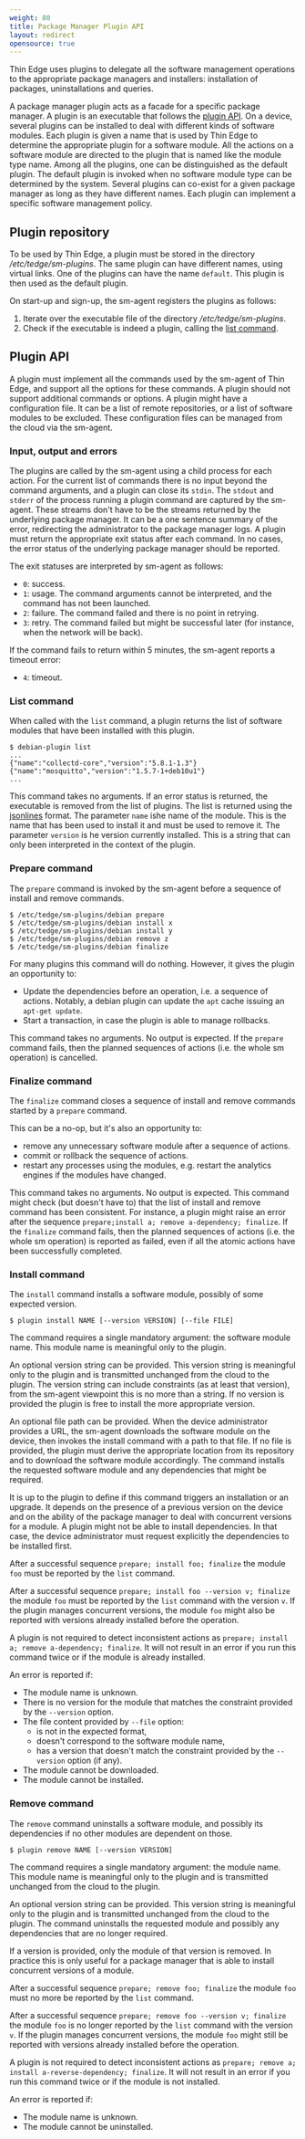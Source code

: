 ```yaml
---
weight: 80
title: Package Manager Plugin API
layout: redirect
opensource: true
---
```


Thin Edge uses plugins to delegate all the software management operations to the appropriate package managers and installers: installation of packages, uninstallations and queries.

A package manager plugin acts as a facade for a specific package manager.
A plugin is an executable that follows the [plugin API](/thin-edge/thin-edge-developer-tools/#pluginapi).
On a device, several plugins can be installed to deal with different kinds of software modules.
Each plugin is given a name that is used by Thin Edge to determine the appropriate plugin for a software module.
All the actions on a software module are directed to the plugin that is named like the module type name.
Among all the plugins, one can be distinguished as the default plugin.
The default plugin is invoked when no software module type can be determined by the system.
Several plugins can co-exist for a given package manager as long as they have different names.
Each plugin can implement a specific software management policy.

## Plugin repository

To be used by Thin Edge, a plugin must be stored in the directory */etc/tedge/sm-plugins*.
The same plugin can have different names, using virtual links.
One of the plugins can have the name `default`. This plugin is then used as the default plugin.

On start-up and sign-up, the sm-agent registers the plugins as follows:

1. Iterate over the executable file of the directory */etc/tedge/sm-plugins*.
2. Check if the executable is indeed a plugin, calling the [list command](/thin-edge/thin-edge-developer-tools/#list).

<a name="pluginapi"></a>
## Plugin API

A plugin must implement all the commands used by the sm-agent of Thin Edge, and support all the options for these commands.
A plugin should not support additional commands or options.
A plugin might have a configuration file.
It can be a list of remote repositories, or a list of software modules to be excluded.
These configuration files can be managed from the cloud via the sm-agent.

[comment]: # (TODO: how?)

### Input, output and errors

The plugins are called by the sm-agent using a child process for each action.
For the current list of commands there is no input beyond the command arguments, and a plugin can close its `stdin`.
The `stdout` and `stderr` of the process running a plugin command are captured by the sm-agent.
These streams don't have to be the streams returned by the underlying package manager. It can be a one sentence summary of the error, redirecting the administrator to the package manager logs.
A plugin must return the appropriate exit status after each command.
In no cases, the error status of the underlying package manager should be reported.

The exit statuses are interpreted by sm-agent as follows:

* `0`: success.
* `1`: usage. The command arguments cannot be interpreted, and the command has not been launched.
* `2`: failure. The command failed and there is no point in retrying.
* `3`: retry. The command failed but might be successful later (for instance, when the network will be back).

If the command fails to return within 5 minutes, the sm-agent reports a timeout error:

* `4`: timeout.

<a name="the-list-command"></a>
### List command

When called with the `list` command, a plugin returns the list of software modules that have been installed with this plugin.

```shell
$ debian-plugin list
...
{"name":"collectd-core","version":"5.8.1-1.3"}
{"name":"mosquitto","version":"1.5.7-1+deb10u1"}
...
```

This command takes no arguments.
If an error status is returned, the executable is removed from the list of plugins.
The list is returned using the [jsonlines](https://jsonlines.org/) format.
The parameter `name` ishe name of the module. This is the name that has been used to install it and must be used to remove it.
The parameter `version` is he version currently installed. This is a string that can only been interpreted in the context of the plugin.

### Prepare command

The `prepare` command is invoked by the sm-agent before a sequence of install and remove commands.

```
$ /etc/tedge/sm-plugins/debian prepare
$ /etc/tedge/sm-plugins/debian install x
$ /etc/tedge/sm-plugins/debian install y
$ /etc/tedge/sm-plugins/debian remove z
$ /etc/tedge/sm-plugins/debian finalize
```

For many plugins this command will do nothing.
However, it gives the plugin an opportunity to:
* Update the dependencies before an operation, i.e. a sequence of actions.
   Notably, a debian plugin can update the `apt` cache issuing an `apt-get update`.
* Start a transaction, in case the plugin is able to manage rollbacks.

This command takes no arguments.
No output is expected.
If the `prepare` command fails, then the planned sequences of actions (i.e. the whole sm operation) is cancelled.

### Finalize command

The `finalize` command closes a sequence of install and remove commands started by a `prepare` command.

This can be a no-op, but it's also an opportunity to:
* remove any unnecessary software module after a sequence of actions.
* commit or rollback the sequence of actions.
* restart any processes using the modules, e.g. restart the analytics engines if the modules have changed.

This command takes no arguments.
No output is expected.
This command might check (but doesn't have to) that the list of install and remove command has been consistent.
For instance, a plugin might raise an error after the sequence `prepare;install a; remove a-dependency; finalize`.
If the `finalize` command fails, then the planned sequences of actions (i.e. the whole sm operation) is reported as failed, even if all the atomic actions have been successfully completed.

### Install command

The `install` command installs a software module, possibly of some expected version.

```
$ plugin install NAME [--version VERSION] [--file FILE]
```

The command requires a single mandatory argument: the software module name.
This module name is meaningful only to the plugin.

An optional version string can be provided.
This version string is meaningful only to the plugin and is transmitted unchanged from the cloud to the plugin.
The version string can include constraints (as at least that version), from the sm-agent viewpoint this is no more than a string.
If no version is provided the plugin is free to install the more appropriate version.

An optional file path can be provided.
When the device administrator provides a URL, the sm-agent downloads the software module on the device, then invokes the install command with a path to that file.
If no file is provided, the plugin must derive the appropriate location from its repository and to download the software module accordingly.
The command installs the requested software module and any dependencies that might be required.

It is up to the plugin to define if this command triggers an installation or an upgrade. It depends on the presence of a previous version on the device and on the ability of the package manager to deal with concurrent versions for a module.
A plugin might not be able to install dependencies. In that case, the device administrator must request explicitly the dependencies to be installed first.

After a successful sequence `prepare; install foo; finalize` the module `foo` must be reported by the `list` command.

After a successful sequence `prepare; install foo --version v; finalize` the module `foo` must be reported by the `list` command with the version `v`. If the plugin manages concurrent versions, the module `foo` might also be reported with versions already installed before the operation.

A plugin is not required to detect inconsistent actions as `prepare; install a; remove a-dependency; finalize`.
It will not result in an error if you run this command twice or if the module is already installed.  

An error is reported if:

* The module name is unknown.
* There is no version for the module that matches the constraint provided by the `--version` option.
* The file content provided by `--file` option:
   * is not in the expected format,
   * doesn't correspond to the software module name,
   * has a version that doesn't match the constraint provided by the `--version` option (if any).
* The module cannot be downloaded.
* The module cannot be installed.

### Remove command

The `remove` command uninstalls a software module, and possibly its dependencies if no other modules are dependent on those.

```
$ plugin remove NAME [--version VERSION]
```

The command requires a single mandatory argument: the module name.
This module name is meaningful only to the plugin and is transmitted unchanged from the cloud to the plugin.

An optional version string can be provided.
This version string is meaningful only to the plugin and is transmitted unchanged from the cloud to the plugin.
The command uninstalls the requested module and possibly any dependencies that are no longer required.

If a version is provided, only the module of that version is removed.
In practice this is only useful for a package manager that is able to install concurrent versions of a module.

After a successful sequence `prepare; remove foo; finalize` the module `foo` must no more be reported by the `list` command.

After a successful sequence `prepare; remove foo --version v; finalize` the module `foo` is no longer reported by the `list` command with the version `v`. If the plugin manages concurrent versions, the module `foo` might still be reported with versions already installed before the operation.

A plugin is not required to detect inconsistent actions as `prepare; remove a; install a-reverse-dependency; finalize`.
It will not result in an error if you run this command twice or if the module is not installed.  

An error is reported if:
* The module name is unknown.
* The module cannot be uninstalled.
